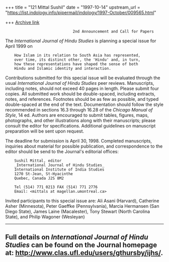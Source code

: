 +++
title = "121 Mittal Sushil"
date = "1997-10-14"
upstream_url = "https://list.indology.info/pipermail/indology/1997-October/009565.html"

+++
[Archive link](https://list.indology.info/pipermail/indology/1997-October/009565.html)

                                  2nd Announcement and Call for Papers


The _International Journal of Hindu Studies_ is planning a special issue
for April 1999 on

        How Islam in its relation to South Asia has represented,
        over time, its distinct other, the 'Hindu' and, in turn,
        how these representations have shaped the sense of both
        Hindu and Islamic identity and interaction.

Contributions submitted for this special issue will be evaluated through
the usual _International Journal of Hindu Studies_ peer reviews.
Manuscripts, including notes, should not exceed 40 pages in length. Please
submit four copies. All submitted work should be double-spaced, including
extracts, notes, and references. Footnotes should be as few as possible,
and typed double-spaced at the end of the text.  Documentation should
follow the style recommended in sections 16.3 through 16.28 of the
_Chicago Manual of Style_, 14 ed. Authors are encouraged to submit tables,
figures, maps, photographs, and other illustrations along with their
manuscripts; please consult the editor for specifications.  Additional
guidelines on manuscript preparation will be sent upon request.

The deadline for submission is April 30, 1998. Completed manuscripts,
inquiries about material for possible publication, and correspondence to
the editor should be send to the Journal's editorial offices:

        Sushil Mittal, editor
        _International Journal of Hindu Studies_
        International Institute of India Studies
        1270 St-Jean, St-Hyacinthe
        Quebec, Canada J2S 8M2

        Tel (514) 771 0213 FAX (514) 771 2776
        Email: <mittals at magellan.umontreal.ca>

Invited participants to this special issue are: Ali Asani (Harvard),
Catherine Asher (Minnesota), Peter Gaeffke (Pennsylvania), Marcia
Hermansen (San Diego State), James Laine (Macalester), Tony Stewart (North
Carolina State), and Philip Wagoner (Wesleyan)

------------------------------------------------------------------------
Full details on _International Journal of Hindu Studies_ can be found on
the Journal homepage at: <http://www.clas.ufl.edu/users/gthursby/ijhs/>.
------------------------------------------------------------------------



